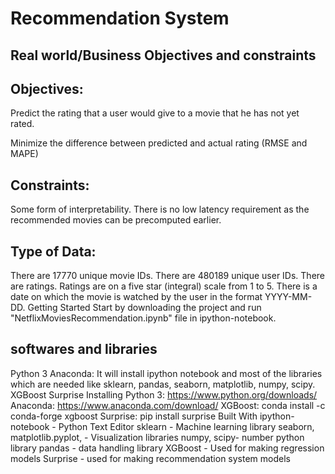 # Recommendation System 
## Real world/Business Objectives and constraints 
## Objectives:
Predict the rating that a user would give to a movie that he has not yet rated.

Minimize the difference between predicted and actual rating (RMSE and MAPE) 

## Constraints:
Some form of interpretability.
There is no low latency requirement as the recommended movies can be precomputed earlier.
## Type of Data:
There are 17770 unique movie IDs.
There are 480189 unique user IDs.
There are ratings. Ratings are on a five star (integral) scale from 1 to 5.
There is a date on which the movie is watched by the user in the format YYYY-MM-DD.
Getting Started
Start by downloading the project and run "NetflixMoviesRecommendation.ipynb" file in ipython-notebook.

## softwares and libraries 

Python 3
Anaconda: It will install ipython notebook and most of the libraries which are needed like sklearn, pandas, seaborn, matplotlib, numpy, scipy.
XGBoost
Surprise
Installing
Python 3: https://www.python.org/downloads/
Anaconda: https://www.anaconda.com/download/
XGBoost: conda install -c conda-forge xgboost
Surprise: pip install surprise
Built With
ipython-notebook - Python Text Editor
sklearn - Machine learning library
seaborn, matplotlib.pyplot, - Visualization libraries
numpy, scipy- number python library
pandas - data handling library
XGBoost - Used for making regression models
Surprise - used for making recommendation system models
